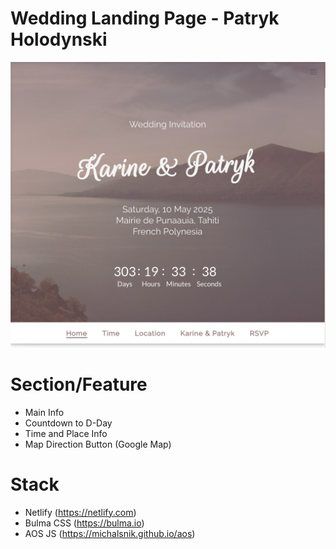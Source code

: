 # Wedding Landing Page - Patryk Holodynski

![Thumbnail](/image/thumbnail-web-karine-patryk.jpg)


# Section/Feature
- Main Info
- Countdown to D-Day
- Time and Place Info
- Map Direction Button (Google Map)

# Stack
- Netlify (https://netlify.com)
- Bulma CSS (https://bulma.io)
- AOS JS (https://michalsnik.github.io/aos)
